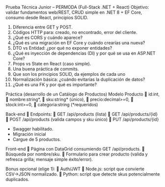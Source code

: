 Prueba Técnica Junior – PERMODA (Full-Stack .NET + React)
Objetivo: validar fundamentos web/REST, CRUD simple en .NET 8 + EF Core,
consumo desde React, principios SOLID.
1. Diferencia entre GET y POST.
2. Códigos HTTP para: creado, no encontrado, error del cliente.
3. ¿Qué es CORS y cuándo aparece?
4. ¿Qué es una migración en EF Core y cuándo crearías una nueva?
6. DTO vs Entidad: ¿por qué no exponer entidades?
7. ¿Qué es inyección de dependencias (DI) y por qué se usa en ASP.NET Core?
8. Props vs State en React (caso simple).
9. Una buena práctica de commits.
10. Que son los principios SOLID, da ejemplos de cada uno
11. Normalización básica: ¿cuándo evitarías la duplicación de datos?
12. ¿Qué es una FK y por qué es importante?

Práctica (desarrollo de un Catálogo de Productos)
Modelo Producto
 id:int,
 nombre:string*,
 sku:string* (único),
 precio:decimal&gt;=0,
 stock:int&gt;=0,
 categoria:string (*requeridos)

Back-end
 Endpoints:
 GET /api/products (lista)
 GET /api/products/{id}
 POST /api/products (valida campos y sku único)
 PUT /api/products/{id}

- Swagger habilitado.
- Migración inicial
- Cargue de 5 productos.

Front-end
 Página con DataGrid consumiendo GET /api/products.
 Búsqueda por nombre/sku.
 Formulario para crear producto (valida y refresca grilla; mensaje simple
éxito/error).

Bonus opcional (elige 1):
 Auth/JWT
 Node.js: script que convierte CSV→JSON normalizado.
 Python: script que detecte skus potencialmente duplicados.